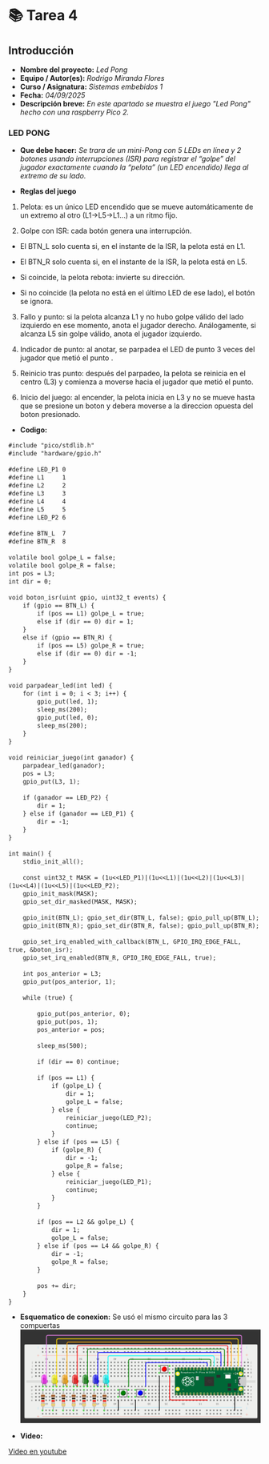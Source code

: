 # 📚 **Tarea 4**

## **Introducción**

- **Nombre del proyecto:** _Led Pong_  
- **Equipo / Autor(es):** _Rodrigo Miranda Flores_  
- **Curso / Asignatura:** _Sistemas embebidos 1_  
- **Fecha:** _04/09/2025_  
- **Descripción breve:** _En este apartado se muestra el juego "Led Pong" hecho con una raspberry Pico 2._
### **LED PONG**

- **Que debe hacer:**
_Se trara de un mini-Pong con 5 LEDs en línea y 2 botones usando interrupciones (ISR) para registrar el “golpe” del jugador exactamente cuando la “pelota” (un LED encendido) llega al extremo de su lado._

- **Reglas del juego**
1) Pelota: es un único LED encendido que se mueve automáticamente de un extremo al otro (L1→L5→L1…) a un ritmo fijo.

2) Golpe con ISR: cada botón genera una interrupción.

* El BTN_L solo cuenta si, en el instante de la ISR, la pelota está en L1.

* El BTN_R solo cuenta si, en el instante de la ISR, la pelota está en L5.

* Si coincide, la pelota rebota: invierte su dirección.

* Si no coincide (la pelota no está en el último LED de ese lado), el botón se ignora.

3) Fallo y punto: si la pelota alcanza L1 y no hubo golpe válido del lado izquierdo en ese momento, anota el jugador derecho. Análogamente, si alcanza L5 sin golpe válido, anota el jugador izquierdo.

4) Indicador de punto: al anotar, se parpadea el LED de punto 3 veces del jugador que metió el punto .

5) Reinicio tras punto: después del parpadeo, la pelota se reinicia en el centro (L3) y comienza a moverse hacia el jugador que metió el punto.

6) Inicio del juego: al encender, la pelota inicia en L3 y no se mueve hasta que se presione un boton y debera moverse a la direccion opuesta del boton presionado.

- **Codigo:**
```
#include "pico/stdlib.h"
#include "hardware/gpio.h"
 
#define LED_P1 0
#define L1     1
#define L2     2
#define L3     3
#define L4     4
#define L5     5
#define LED_P2 6
 
#define BTN_L  7
#define BTN_R  8
 
volatile bool golpe_L = false;
volatile bool golpe_R = false;
int pos = L3;
int dir = 0;
 
void boton_isr(uint gpio, uint32_t events) {
    if (gpio == BTN_L) {
        if (pos == L1) golpe_L = true;
        else if (dir == 0) dir = 1;
    }
    else if (gpio == BTN_R) {
        if (pos == L5) golpe_R = true;
        else if (dir == 0) dir = -1;
    }
}
 
void parpadear_led(int led) {
    for (int i = 0; i < 3; i++) {
        gpio_put(led, 1);
        sleep_ms(200);
        gpio_put(led, 0);
        sleep_ms(200);
    }
}
 
void reiniciar_juego(int ganador) {
    parpadear_led(ganador);
    pos = L3;
    gpio_put(L3, 1);
   
    if (ganador == LED_P2) {
        dir = 1;
    } else if (ganador == LED_P1) {
        dir = -1;
    }
}
 
int main() {
    stdio_init_all();
 
    const uint32_t MASK = (1u<<LED_P1)|(1u<<L1)|(1u<<L2)|(1u<<L3)|(1u<<L4)|(1u<<L5)|(1u<<LED_P2);
    gpio_init_mask(MASK);
    gpio_set_dir_masked(MASK, MASK);
 
    gpio_init(BTN_L); gpio_set_dir(BTN_L, false); gpio_pull_up(BTN_L);
    gpio_init(BTN_R); gpio_set_dir(BTN_R, false); gpio_pull_up(BTN_R);
 
    gpio_set_irq_enabled_with_callback(BTN_L, GPIO_IRQ_EDGE_FALL, true, &boton_isr);
    gpio_set_irq_enabled(BTN_R, GPIO_IRQ_EDGE_FALL, true);
 
    int pos_anterior = L3;
    gpio_put(pos_anterior, 1);
 
    while (true) {
 
        gpio_put(pos_anterior, 0);
        gpio_put(pos, 1);
        pos_anterior = pos;
 
        sleep_ms(500);
 
        if (dir == 0) continue;
 
        if (pos == L1) {
            if (golpe_L) {
                dir = 1;
                golpe_L = false;
            } else {
                reiniciar_juego(LED_P2);
                continue;
            }
        } else if (pos == L5) {
            if (golpe_R) {
                dir = -1;
                golpe_R = false;
            } else {
                reiniciar_juego(LED_P1);
                continue;
            }
        }
 
        if (pos == L2 && golpe_L) {
            dir = 1;
            golpe_L = false;
        } else if (pos == L4 && golpe_R) {
            dir = -1;
            golpe_R = false;
        }
 
        pos += dir;
    }
}
```

- **Esquematico de conexion:** Se usó el mismo circuito para las 3 compuertas
![Esquema de conexión](T4.png)

- **Video:**

[Video en youtube](https://youtube.com/shorts/lCiT8hK5L0s)